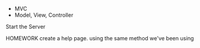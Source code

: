 - MVC
- Model, View, Controller


Start the Server



HOMEWORK
create a help page. using the same method we've been using
